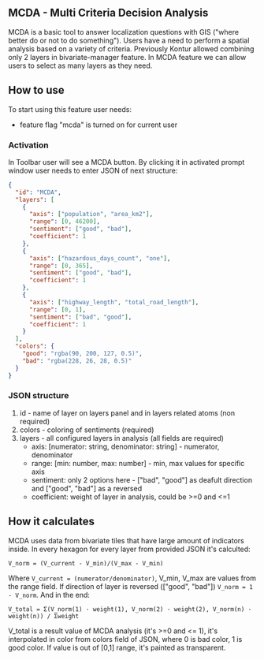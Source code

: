 ## MCDA - Multi Criteria Decision Analysis

MCDA is a basic tool to answer localization questions with GIS ("where better do or not to do something").
Users have a need to perform a spatial analysis based on a variety of criteria.
Previously Kontur allowed combining only 2 layers in bivariate-manager feature.
In MCDA feature we can allow users to select as many layers as they need.

## How to use

To start using this feature user needs:

- feature flag "mcda" is turned on for current user

### Activation

In Toolbar user will see a MCDA button.
By clicking it in activated prompt window user needs to enter JSON of next structure:

```json
{
  "id": "MCDA",
  "layers": [
    {
      "axis": ["population", "area_km2"],
      "range": [0, 46200],
      "sentiment": ["good", "bad"],
      "coefficient": 1
    },
    {
      "axis": ["hazardous_days_count", "one"],
      "range": [0, 365],
      "sentiment": ["good", "bad"],
      "coefficient": 1
    },
    {
      "axis": ["highway_length", "total_road_length"],
      "range": [0, 1],
      "sentiment": ["bad", "good"],
      "coefficient": 1
    }
  ],
  "colors": {
    "good": "rgba(90, 200, 127, 0.5)",
    "bad": "rgba(228, 26, 28, 0.5)"
  }
}
```

### JSON structure

1. id - name of layer on layers panel and in layers related atoms (non required)
2. colors - coloring of sentiments (required)
3. layers - all configured layers in analysis (all fields are required)
   - axis: [numerator: string, denominator: string] - numerator, denominator
   - range: [min: number, max: number] - min, max values for specific axis
   - sentiment: only 2 options here - ["bad", "good"] as deafult direction and ["good", "bad"] as a reversed
   - coefficient: weight of layer in analysis, could be >=0 and <=1

## How it calculates

MCDA uses data from bivariate tiles that have large amount of indicators inside.
In every hexagon for every layer from provided JSON it's calculted:

```
V_norm = (V_current - V_min)/(V_max - V_min)
```

Where `V_current = (numerator/denominator)`, V_min, V_max are values from the range field.
If direction of layer is reversed (["good", "bad"]) `V_norm = 1 - V_norm`.
And in the end:

```
V_total = Σ(V_norm(1) · weight(1), V_norm(2) · weight(2), V_norm(n) · weight(n)) / Σweight
```

V_total is a result value of MCDA analysis (it's >=0 and <= 1), it's interpolated in color from colors field of JSON, where 0 is bad color, 1 is good color.
If value is out of [0,1] range, it's painted as transparent.
